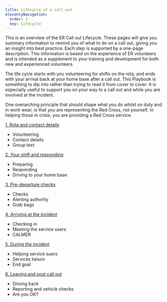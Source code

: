 ```yaml
---
title: Lifecycle of a call-out
eleventyNavigation:
  order: 3
  key: Lifecycle
---
```


This is an overview of the ER Call out Lifecycle. These pages will give you summary information to remind you of what to do on a call out, giving you an insight into best practice. Each step is supported by a one-page description. This information is based on the experience of ER volunteers and is intended as a supplement to your training and development for both new and experienced volunteers.

The life cycle starts with you volunteering for shifts on the rota, and ends with your arrival back at your home base after a call out. This Playbook is something to dip into rather than trying to read it from cover to cover. It is especially useful to support you on your way to a call out and while you are involved at the incident.

One overarching principle that should shape what you do whilst on duty and in work wear, is that you are representing the Red Cross, not yourself. In helping those in crisis, you are providing a Red Cross service.

[1. Rota and contact details](./rota)

* Volunteering
* Contact details
* Group text

[2. Your shift and responding](./shift)

* Preparing
* Responding
* Driving to your home base

[3. Pre-departure checks](./pre-departure)

* Checks
* Alerting authority
* Grab bags

[4. Arriving at the incident](./arriving)

* Checking in
* Meeting the service users
* CALMER

[5. During the incident](./during)

* Helping service suers
* Services liaison
* End goal

[6. Leaving and post call out](./leaving)

* Driving back
* Reporting and vehicle checks
* Are you OK?
